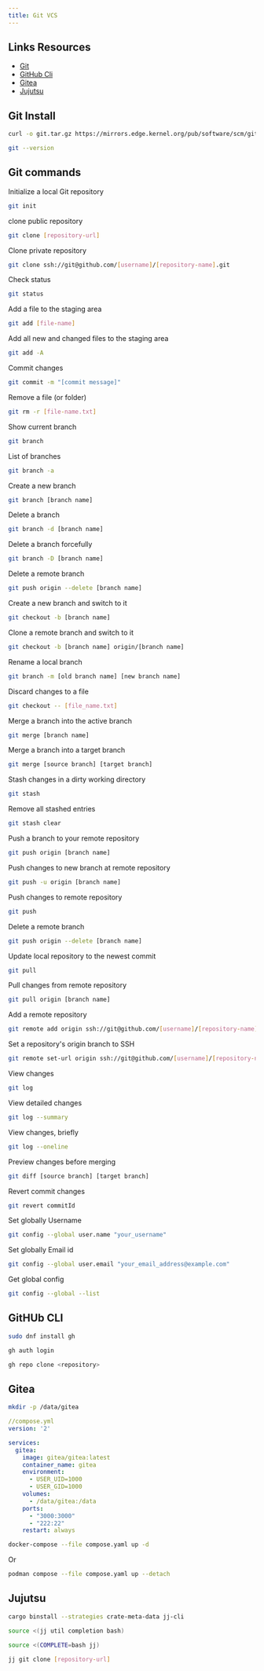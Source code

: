 ```yaml
---
title: Git VCS
---
```


## Links Resources
* [Git](https://git-scm.com)
* [GitHub Cli](https://cli.github.com/)
* [Gitea](https://about.gitea.com/)
* [Jujutsu](https://jj-vcs.github.io/jj/latest/)

## Git Install
````bash
curl -o git.tar.gz https://mirrors.edge.kernel.org/pub/software/scm/git/git-2.26.2.tar.gz
````
````bash
git --version
````

## Git commands
Initialize a local Git repository
````bash
git init
````
clone public repository
````bash
git clone [repository-url]
````
Clone private repository
````bash
git clone ssh://git@github.com/[username]/[repository-name].git
````
Check status
````bash
git status
````
Add a file to the staging area
````bash
git add [file-name]
````
Add all new and changed files to the staging area
````bash
git add -A
````
Commit changes
````bash
git commit -m "[commit message]"
````
Remove a file (or folder)
````bash
git rm -r [file-name.txt]
````
Show current branch
````bash
git branch
````
List of branches
````bash
git branch -a
````
Create a new branch
````bash
git branch [branch name]
````
Delete a branch
````bash
git branch -d [branch name]
````
Delete a branch forcefully
````bash
git branch -D [branch name]
````
Delete a remote branch
````bash
git push origin --delete [branch name]
````
Create a new branch and switch to it
````bash
git checkout -b [branch name]
````
Clone a remote branch and switch to it
````bash
git checkout -b [branch name] origin/[branch name]
````
Rename a local branch
````bash
git branch -m [old branch name] [new branch name]
````
Discard changes to a file
````bash
git checkout -- [file_name.txt]
````
Merge a branch into the active branch
````bash
git merge [branch name]
````
Merge a branch into a target branch
````bash
git merge [source branch] [target branch]
````
Stash changes in a dirty working directory
````bash
git stash
````
Remove all stashed entries
````bash
git stash clear
````
Push a branch to your remote repository
````bash
git push origin [branch name]
````
Push changes to new branch at remote repository 
````bash
git push -u origin [branch name]
````
Push changes to remote repository
````bash
git push
````
Delete a remote branch
````bash
git push origin --delete [branch name]
````
Update local repository to the newest commit
````bash
git pull
````
Pull changes from remote repository
````bash
git pull origin [branch name]
````
Add a remote repository
````bash
git remote add origin ssh://git@github.com/[username]/[repository-name].git
````
Set a repository's origin branch to SSH
````bash
git remote set-url origin ssh://git@github.com/[username]/[repository-name].git
````
View changes
````bash
git log
````
View detailed changes
````bash
git log --summary
````
View changes, briefly
````bash
git log --oneline
````
Preview changes before merging
````bash
git diff [source branch] [target branch]
````
Revert commit changes
````bash
git revert commitId
````
Set globally Username
````bash
git config --global user.name "your_username"
````
Set globally Email id
````bash
git config --global user.email "your_email_address@example.com"	
````
Get global config
````bash
git config --global --list
````

## GitHUb CLI
````bash
sudo dnf install gh

gh auth login

gh repo clone <repository>
````


## Gitea

````bash
mkdir -p /data/gitea
````

````yml
//compose.yml
version: '2'

services:
  gitea:
    image: gitea/gitea:latest
    container_name: gitea
    environment:
      - USER_UID=1000
      - USER_GID=1000
    volumes:
      - /data/gitea:/data
    ports:
      - "3000:3000"
      - "222:22"
    restart: always
````

````bash
docker-compose --file compose.yaml up -d
````
Or
````bash
podman compose --file compose.yaml up --detach
````

## Jujutsu
````bash
cargo binstall --strategies crate-meta-data jj-cli
````

````bash
source <(jj util completion bash)
````

````bash
source <(COMPLETE=bash jj)
````

````bash
jj git clone [repository-url]
````

